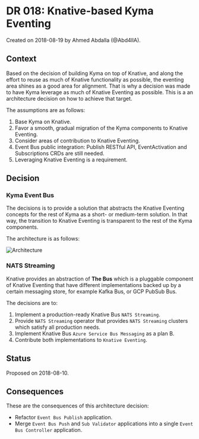 # DR 018: Knative-based Kyma Eventing

Created on 2018-08-19 by Ahmed Abdalla (@Abd4llA).

## Context

Based on the decision of building Kyma on top of Knative, and along the effort to reuse as much of Knative functionality as possible, the eventing area shines as a good area for alignment. That is why a decision was made to have Kyma leverage as much of Knative Eventing as possible. This is a an architecture decision on how to achieve that target.

The assumptions are as follows:
1. Base Kyma on Knative.
2. Favor a smooth, gradual migration of the Kyma components to Knative Eventing.
3. Consider areas of contribution to Knative Eventing.
4. Event Bus public integration: Publish RESTful API, EventActivation and Subscriptions CRDs are still needed.
5. Leveraging Knative Eventing is a requirement.

## Decision

### Kyma Event Bus

The decisions is to provide a solution that abstracts the Knative Eventing concepts for the rest of Kyma as a short- or medium-term solution. In that way, the transition to Knative Eventing is transparent to the rest of the Kyma components.

The architecture is as follows:

![Architecture](../../../assets/event-bus.png)

### NATS Streaming

Knative provides an abstraction of **The Bus** which is a pluggable component of Knative Eventing that have different implementations backed up by a certain messaging store, for example Kafka Bus, or GCP PubSub Bus.

The decisions are to:

1. Implement a production-ready Knative Bus `NATS Streaming`.
2. Provide `NATS Streaming` operator that provides `NATS Streaming` clusters which satisfy all production needs.
3. Implement Knative Bus `Azure Service Bus Messaging` as a plan B.
4. Contribute both implementations to `Knative Eventing`.

## Status

Proposed on 2018-08-10.

## Consequences

These are the consequences of this architecture decision:
- Refactor `Event Bus Publish` application.
- Merge `Event Bus Push` and `Sub Validator` applications into a single `Event Bus Controller` application.
